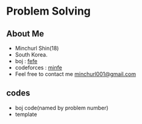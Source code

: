 # Problem Solving
## About Me
* Minchurl Shin(18)
* South Korea.
* boj : [fefe](https://www.acmicpc.net/user/fefe)
* codeforces : [minfe](https://codeforces.com/profile/minfe)
* Feel free to contact me <minchurl001@gmail.com>
## codes
* boj code(named by problem number)
* template


